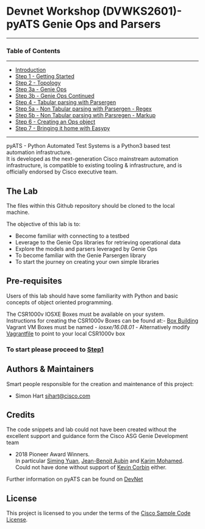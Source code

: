 # Devnet Workshop (DVWKS2601)- pyATS Genie Ops and Parsers
---

### Table of Contents
---
* [Introduction](/README.md)
* [Step 1 - Getting Started](/guide/step1.md)
* [Step 2 - Topology](/guide/step2.md)
* [Step 3a - Genie Ops](/guide/step3a.md)
* [Step 3b - Genie Ops Continued](/guide/step3b.md)
* [Step 4 - Tabular parsing with Parsergen](/guide/step4.md)
* [Step 5a - Non Tabular parsing with Parsergen - Regex](/guide/step5.md)
* [Step 5b - Non Tabular parsing wtih Parsregen - Markup](/guide/step5b.md)
* [Step 6 - Creating an Ops object](/guide/step6.md)
* [Step 7 - Bringing it home with Easypy](/guide/step7.md)
---

pyATS - Python Automated Test Systems is a Python3 based test automation infrastructure.  
It is developed as the next-generation Cisco mainstream automation infrastructure, is compatible to existing tooling & 
infrastructure, and is officially endorsed by Cisco executive team.  

## The Lab


The files within this Github repository should be cloned to the local machine.

The objective of this lab is to:

* Become familiar with connecting to a testbed
* Leverage to the Genie Ops libraries for retrieving operational data
* Explore the models and parsers leveraged by Genie Ops
* To become familiar with the Genie Parsergen library
* To start the journey on creating your own simple libraries

## Pre-requisites

Users of this lab should have some familiarity with Python and basic concepts of 
object oriented programming.

The CSR1000v IOSXE Boxes must be available on your system.  
Instructions for creating the CSR1000v Boxes can be found at:-  [Box Building](https://github.com/hpreston/vagrant_net_prog/tree/master/box_building)  
Vagrant VM Boxes must be named - _iosxe/16.08.01_ - Alternatively modify [Vagrantfile](/lab_build/Vagrantfile) to point to your local CSR1000v box


### To start please proceed to [Step1](/guide/step1.md)




## Authors & Maintainers

Smart people responsible for the creation and maintenance of this project:

- Simon Hart <sihart@cisco.com>

## Credits

The code snippets and lab could not have been created without the excellent support and guidance form the Cisco ASG Genie Development team 
- 2018 Pioneer Award Winners.  
In particular [Siming Yuan](https://github.com/siming85), [Jean-Benoit Aubin](https://github.com/jeaubin) and [Karim Mohamed](https://github.com/karmoham).  Could not have done without 
support of [Kevin Corbin](https://github.com/kecorbin) either.

Further information on pyATS can be found on [DevNet](https://developer.cisco.com/site/pyats/)

## License

This project is licensed to you under the terms of the [Cisco Sample
Code License](./LICENSE).
